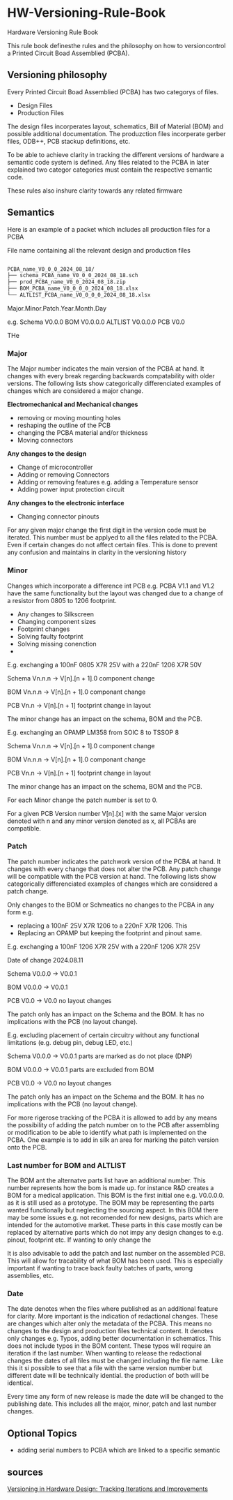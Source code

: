 # HW-Versioning-Rule-Book
Hardware Versioning Rule Book

This rule book definesthe rules and the philosophy on how to versioncontrol a Printed Circuit Boad Assemblied (PCBA).

## Versioning philosophy

Every Printed Circuit Boad Assemblied (PCBA) has two categorys of files.
-  Design Files
-  Production Files

The design files incorperates layout, schematics, Bill of Material (BOM) and possible additional documentation.
The produzction files incorperate gerber files, ODB++, PCB stackup definitions, etc.

To be able to achieve clarity in tracking the different versions of hardware a semantic code system is defined.
Any files related to the PCBA in later explained two categor categories must contain the respective semantic code.

These rules also inshure clarity towards any related firmware 

## Semantics

Here is an example of a packet which includes all production files for a PCBA

File name containing all the relevant design and production files

```bash

PCBA_name_V0_0_0_2024_08_18/
├── schema_PCBA_name_V0_0_0_2024_08_18.sch
├── prod_PCBA_name_V0_0_2024_08_18.zip
├── BOM_PCBA_name_V0_0_0_0_2024_08_18.xlsx
└── ALTLIST_PCBA_name_V0_0_0_0_2024_08_18.xlsx

```

Major.Minor.Patch.Year.Month.Day

e.g.
Schema 	  V0.0.0
BOM 		  V0.0.0.0
ALTLIST   V0.0.0.0
PCB		    V0.0

THe 

### Major

The Major number indicates the main version of the PCBA at hand. It changes with every break regarding backwards compatability with older versions.
The following lists show categorically differenciated examples of changes which are considered a major change.

**Electromechanical and Mechanical changes**
-	removing or moving mounting holes
-	reshaping the outline of the PCB
-	changing the PCBA material and/or thickness
-	Moving connectors

**Any changes to the design**
-	Change of microcontroller
-	Adding or removing Connectors
-	Adding or removing features e.g. adding a Temperature sensor
-	Adding power input protection circuit

**Any changes to the electronic interface**
-	Changing connector pinouts

For any given major change the first digit in the version code must be iterated. This number must be applyed to all the files related to the PCBA. Even if certain changes do not affect certain files. This is done to prevent any confusion and maintains in clarity in the versioning history

### Minor

Changes which incorporate a difference int PCB 
e.g. PCBA V1.1 and V1.2 have the same functionality but the layout was changed due to a change of a resistor from 0805 to 1206 footprint. 
-	Any changes to Silkscreen
-	Changing component sizes
-	Footprint changes
-	Solving faulty footprint
-	Solving missing conenction
-	

E.g. exchanging a 100nF 0805 X7R 25V with a 220nF 1206 X7R 50V 

Schema	Vn.n.n		->	V[n].[n + 1].0 component change

BOM		Vn.n.n		->	V[n].[n + 1].0 componant change

PCB		Vn.n  		->	V[n].[n + 1] footprint change in layout

The minor change has an impact on the schema, BOM and the PCB.

E.g. exchanging an OPAMP LM358 from SOIC 8 to TSSOP 8

Schema	Vn.n.n		->	V[n].[n + 1].0 component change

BOM		Vn.n.n		->	V[n].[n + 1].0 componant change

PCB		Vn.n  		->	V[n].[n + 1] footprint change in layout

The minor change has an impact on the schema, BOM and the PCB.

For each Minor change the patch number is set to 0.

For a given PCB Version number V[n].[x] with the same Major version denoted with n and any minor version denoted as x, all PCBAs are compatible.

### Patch

The patch number indicates the patchwork version of the PCBA at hand. It changes with every change that does not alter the PCB. Any patch change will be compatible with the PCB version at hand.
The following lists show categorically differenciated examples of changes which are considered a patch change.

Only changes to the BOM or Schmeatics no changes to the PCBA in any form
e.g.
-	replacing a 100nF 25V X7R 1206 to a 220nF X7R 1206. This 
-	Replacing an OPAMP but keeping the footprint and pinout same. 


E.g. exchanging a 100nF 1206 X7R 25V with a 220nF 1206 X7R 25V

Date of change 2024.08.11

Schema   V0.0.0  ->	V0.0.1

BOM      V0.0.0  ->	V0.0.1

PCB      V0.0   ->	V0.0 no layout changes

The patch only has an impact on the Schema and the BOM. It has no implications with the PCB (no layout change).

E.g. excluding placement of certain circuitry without any functional limitations (e.g. debug pin, debug LED, etc.)

Schema	V0.0.0		->	V0.0.1 parts are marked as do not place (DNP) 

BOM		V0.0.0		->	V0.0.1  parts are excluded from BOM

PCB		V0.0  		->	V0.0 no layout changes

The patch only has an impact on the Schema and the BOM. It has no implications with the PCB (no layout change).


For more rigerose tracking of the PCBA it is allowed to add by any means the possibility of adding the patch number on to the PCB after assembling or modification to be able to identify what path is implemented on the PCBA. One example is to add in silk an area for marking the patch version onto the PCB.

### Last number for BOM and ALTLIST

The BOM ant the alternatve parts list have an additional number. This number represents how the bom is made up. for instance R&D creates a BOM for a medical application. This BOM is the first initial one e.g. V0.0.0.0. as it is still used as a prototype. The BOM may be representing the parts wanted functionally but neglecting the sourcing aspect. In this BOM there may be some issues e.g. not recomended for new designs, parts which are intended for the automotive market. These parts in this case mostly can be replaced by alternative parts which do not impy any design changes to e.g. pinout, footprint etc. If wanting to only change the

It is also advisable to add the patch and last number on the assembled PCB. This will allow for tracability of what BOM has been used. This is especially important if wanting to trace back faulty batches of parts, wrong assemblies, etc.

### Date

The date denotes when the files where published as an additional feature for clarity.
More important is the indication of redactional changes. These are changes which alter only the metadata of the PCBA. This means no changes to the design and production files technical content. It denotes only changes e.g. Typos, adding better documentation in schematics. This does not include typos in the BOM content. These typos will require an iteration if the last number.
When wanting to release the redactional changes the dates of all files must be changed including the file name. Like this it si possible to see that a file with the same version number but different date will be technically idential. the production of both will be identical.

Every time any form of new release is made the date will be changed to the publishing date. This includes all the major, minor, patch and last number changes.


## Optional Topics

- adding serial numbers to PCBA which are linked to a specific semantic

## sources
[Versioning in Hardware Design: Tracking Iterations and Improvements](https://fastercapital.com/content/Versioning-in-Hardware-Design--Tracking-Iterations-and-Improvements.html)
